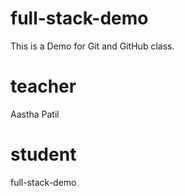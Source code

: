 # full-stack-demo
This is a Demo for Git and GitHub class.

# teacher
Aastha Patil

# student
full-stack-demo